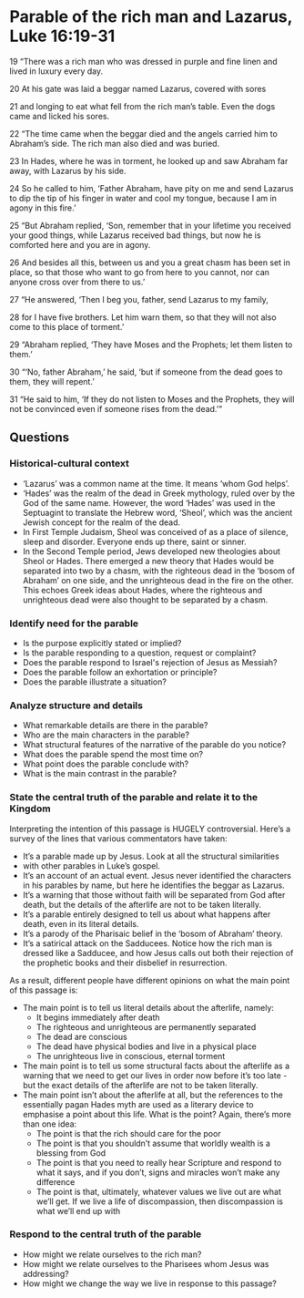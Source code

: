# Parable of the rich man and Lazarus, Luke 16:19-31

19 “There was a rich man who was dressed in purple and fine linen and lived in luxury every day.

20 At his gate was laid a beggar named Lazarus, covered with sores

21 and longing to eat what fell from the rich man’s table. Even the dogs came and licked his sores.

22 “The time came when the beggar died and the angels carried him to Abraham’s side. The rich man also died and was buried.

23 In Hades, where he was in torment, he looked up and saw Abraham far away, with Lazarus by his side.

24 So he called to him, ‘Father Abraham, have pity on me and send Lazarus to dip the tip of his finger in water and cool my tongue, because I am in agony in this fire.’

25 “But Abraham replied, ‘Son, remember that in your lifetime you received your good things, while Lazarus received bad things, but now he is comforted here and you are in agony.

26 And besides all this, between us and you a great chasm has been set in place, so that those who want to go from here to you cannot, nor can anyone cross over from there to us.’

27 “He answered, ‘Then I beg you, father, send Lazarus to my family,

28 for I have five brothers. Let him warn them, so that they will not also come to this place of torment.’

29 “Abraham replied, ‘They have Moses and the Prophets; let them listen to them.’

30 “‘No, father Abraham,’ he said, ‘but if someone from the dead goes to them, they will repent.’

31 “He said to him, ‘If they do not listen to Moses and the Prophets, they will not be convinced even if someone rises from the dead.’”

## Questions

### Historical-cultural context

* ‘Lazarus’ was a common name at the time. It means ‘whom God helps’.
* ‘Hades’ was the realm of the dead in Greek mythology, ruled over by the God
  of the same name. However, the word ‘Hades’ was used in the Septuagint to
  translate the Hebrew word, ‘Sheol’, which was the ancient Jewish concept for
  the realm of the dead.
* In First Temple Judaism, Sheol was conceived of as a place of silence, sleep
  and disorder. Everyone ends up there, saint or sinner.
* In the Second Temple period, Jews developed new theologies about Sheol
  or Hades. There emerged a new theory that Hades would be separated into two
  by a chasm, with the righteous dead in the ‘bosom of Abraham’ on one side,
  and the unrighteous dead in the fire on the other. This echoes Greek ideas
  about Hades, where the righteous and unrighteous dead were also thought to be
  separated by a chasm.

### Identify need for the parable

* Is the purpose explicitly stated or implied?
* Is the parable responding to a question, request or complaint?
* Does the parable respond to Israel's rejection of Jesus as Messiah?
* Does the parable follow an exhortation or principle?
* Does the parable illustrate a situation?

### Analyze structure and details

* What remarkable details are there in the parable?
* Who are the main characters in the parable?
* What structural features of the narrative of the parable do you notice?
* What does the parable spend the most time on?
* What point does the parable conclude with?
* What is the main contrast in the parable?

### State the central truth of the parable and relate it to the Kingdom

Interpreting the intention of this passage is HUGELY controversial. Here’s a
survey of the lines that various commentators have taken:

- It’s a parable made up by Jesus. Look at all the structural similarities
- with other parables in Luke’s gospel.
- It’s an account of an actual event. Jesus never identified the characters
  in his parables by name, but here he identifies the beggar as Lazarus.
- It’s a warning that those without faith will be separated from God after
  death, but the details of the afterlife are not to be taken literally.
- It’s a parable entirely designed to tell us about what happens after death,
  even in its literal details.
- It’s a parody of the Pharisaic belief in the ‘bosom of Abraham’ theory.
- It’s a satirical attack on the Sadducees. Notice how the rich man is
  dressed like a Sadducee, and how Jesus calls out both their rejection of the
  prophetic books and their disbelief in resurrection.

As a result, different people have different opinions on what the main point of
this passage is:

- The main point is to tell us literal details about the afterlife, namely:
  - It begins immediately after death
  - The righteous and unrighteous are permanently separated
  - The dead are conscious
  - The dead have physical bodies and live in a physical place
  - The unrighteous live in conscious, eternal torment
- The main point is to tell us some structural facts about the afterlife as a
  warning that we need to get our lives in order now before it’s too late - but
  the exact details of the afterlife are not to be taken literally.
- The main point isn’t about the afterlife at all, but the references to the
  essentially pagan Hades myth are used as a literary device to emphasise a
  point about this life. What is the point? Again, there’s more than one idea:
  - The point is that the rich should care for the poor
  - The point is that you shouldn’t assume that worldly wealth is a blessing
    from God
  - The point is that you need to really hear Scripture and respond to what it
    says, and if you don’t, signs and miracles won’t make any difference
  - The point is that, ultimately, whatever values we live out are what we’ll
    get. If we live a life of discompassion, then discompassion is what we’ll
    end up with

### Respond to the central truth of the parable

* How might we relate ourselves to the rich man?
* How might we relate ourselves to the Pharisees whom Jesus was addressing?
* How might we change the way we live in response to this passage?

